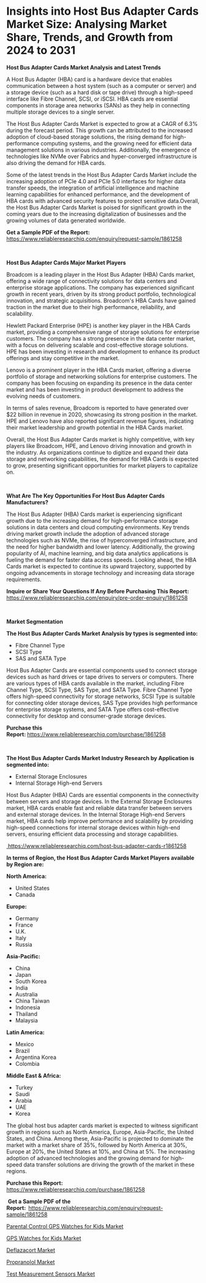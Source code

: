 <p><h1>Insights into Host Bus Adapter Cards Market Size: Analysing Market Share, Trends, and Growth from 2024 to 2031</h1></p><p><strong>Host Bus Adapter Cards Market Analysis and Latest Trends</strong></p>
<p><p>A Host Bus Adapter (HBA) card is a hardware device that enables communication between a host system (such as a computer or server) and a storage device (such as a hard disk or tape drive) through a high-speed interface like Fibre Channel, SCSI, or iSCSI. HBA cards are essential components in storage area networks (SANs) as they help in connecting multiple storage devices to a single server.</p><p>The Host Bus Adapter Cards Market is expected to grow at a CAGR of 6.3% during the forecast period. This growth can be attributed to the increased adoption of cloud-based storage solutions, the rising demand for high-performance computing systems, and the growing need for efficient data management solutions in various industries. Additionally, the emergence of technologies like NVMe over Fabrics and hyper-converged infrastructure is also driving the demand for HBA cards.</p><p>Some of the latest trends in the Host Bus Adapter Cards Market include the increasing adoption of PCIe 4.0 and PCIe 5.0 interfaces for higher data transfer speeds, the integration of artificial intelligence and machine learning capabilities for enhanced performance, and the development of HBA cards with advanced security features to protect sensitive data.Overall, the Host Bus Adapter Cards Market is poised for significant growth in the coming years due to the increasing digitalization of businesses and the growing volumes of data generated worldwide.</p></p>
<p><strong>Get a Sample PDF of the Report:&nbsp;</strong> <a href="https://www.reliableresearchiq.com/enquiry/request-sample/1861258">https://www.reliableresearchiq.com/enquiry/request-sample/1861258</a></p>
<p>&nbsp;</p>
<p><strong>Host Bus Adapter Cards Major Market Players</strong></p>
<p><p>Broadcom is a leading player in the Host Bus Adapter (HBA) Cards market, offering a wide range of connectivity solutions for data centers and enterprise storage applications. The company has experienced significant growth in recent years, driven by its strong product portfolio, technological innovation, and strategic acquisitions. Broadcom's HBA Cards have gained traction in the market due to their high performance, reliability, and scalability.</p><p>Hewlett Packard Enterprise (HPE) is another key player in the HBA Cards market, providing a comprehensive range of storage solutions for enterprise customers. The company has a strong presence in the data center market, with a focus on delivering scalable and cost-effective storage solutions. HPE has been investing in research and development to enhance its product offerings and stay competitive in the market.</p><p>Lenovo is a prominent player in the HBA Cards market, offering a diverse portfolio of storage and networking solutions for enterprise customers. The company has been focusing on expanding its presence in the data center market and has been investing in product development to address the evolving needs of customers.</p><p>In terms of sales revenue, Broadcom is reported to have generated over $22 billion in revenue in 2020, showcasing its strong position in the market. HPE and Lenovo have also reported significant revenue figures, indicating their market leadership and growth potential in the HBA Cards market.</p><p>Overall, the Host Bus Adapter Cards market is highly competitive, with key players like Broadcom, HPE, and Lenovo driving innovation and growth in the industry. As organizations continue to digitize and expand their data storage and networking capabilities, the demand for HBA Cards is expected to grow, presenting significant opportunities for market players to capitalize on.</p></p>
<p>&nbsp;</p>
<p><strong>What Are The Key Opportunities For Host Bus Adapter Cards Manufacturers?</strong></p>
<p><p>The Host Bus Adapter (HBA) Cards market is experiencing significant growth due to the increasing demand for high-performance storage solutions in data centers and cloud computing environments. Key trends driving market growth include the adoption of advanced storage technologies such as NVMe, the rise of hyperconverged infrastructure, and the need for higher bandwidth and lower latency. Additionally, the growing popularity of AI, machine learning, and big data analytics applications is fueling the demand for faster data access speeds. Looking ahead, the HBA Cards market is expected to continue its upward trajectory, supported by ongoing advancements in storage technology and increasing data storage requirements.</p></p>
<p><strong>Inquire or Share Your Questions If Any Before Purchasing This Report:</strong> <a href="https://www.reliableresearchiq.com/enquiry/pre-order-enquiry/1861258">https://www.reliableresearchiq.com/enquiry/pre-order-enquiry/1861258</a></p>
<p>&nbsp;</p>
<p><strong>Market Segmentation</strong></p>
<p><strong>The Host Bus Adapter Cards Market Analysis by types is segmented into:</strong></p>
<p><ul><li>Fibre Channel Type</li><li>SCSI Type</li><li>SAS and SATA Type</li></ul></p>
<p><p>Host Bus Adapter Cards are essential components used to connect storage devices such as hard drives or tape drives to servers or computers. There are various types of HBA cards available in the market, including Fibre Channel Type, SCSI Type, SAS Type, and SATA Type. Fibre Channel Type offers high-speed connectivity for storage networks, SCSI Type is suitable for connecting older storage devices, SAS Type provides high performance for enterprise storage systems, and SATA Type offers cost-effective connectivity for desktop and consumer-grade storage devices.</p></p>
<p><strong>Purchase this Report:&nbsp;</strong><a href="https://www.reliableresearchiq.com/purchase/1861258">https://www.reliableresearchiq.com/purchase/1861258</a></p>
<p>&nbsp;</p>
<p><strong>The Host Bus Adapter Cards Market Industry Research by Application is segmented into:</strong></p>
<p><ul><li>External Storage Enclosures</li><li>Internal Storage High-end Servers</li></ul></p>
<p><p>Host Bus Adapter (HBA) Cards are essential components in the connectivity between servers and storage devices. In the External Storage Enclosures market, HBA cards enable fast and reliable data transfer between servers and external storage devices. In the Internal Storage High-end Servers market, HBA cards help improve performance and scalability by providing high-speed connections for internal storage devices within high-end servers, ensuring efficient data processing and storage capabilities.</p></p>
<p><a href="https://www.reliableresearchiq.com/host-bus-adapter-cards-r1861258">&nbsp;https://www.reliableresearchiq.com/host-bus-adapter-cards-r1861258</a></p>
<p><strong>In terms of Region, the Host Bus Adapter Cards Market Players available by Region are:</strong></p>
<p>
    <p> <strong> North America: </strong>
        <ul>
            <li>United States</li>
            <li>Canada</li>
        </ul>
        </p> 
    <p> <strong> Europe: </strong>
        <ul>
            <li>Germany</li>
            <li>France</li>
            <li>U.K.</li>
            <li>Italy</li>
            <li>Russia</li>
        </ul>
        </p> 
    <p> <strong> Asia-Pacific: </strong>
        <ul>
            <li>China</li>
            <li>Japan</li>
            <li>South Korea</li>
            <li>India</li>
            <li>Australia</li>
            <li>China Taiwan</li>
            <li>Indonesia</li>
            <li>Thailand</li>
            <li>Malaysia</li>
        </ul>
        </p> 
    <p> <strong> Latin America: </strong>
        <ul>
            <li>Mexico</li>
            <li>Brazil</li>
            <li>Argentina Korea</li>
            <li>Colombia</li>
        </ul>
        </p> 
    <p> <strong> Middle East & Africa: </strong>
        <ul>
            <li>Turkey</li>
            <li>Saudi</li>
            <li>Arabia</li>
            <li>UAE</li>
            <li>Korea</li>
        </ul>
    </p>
    </p>
<p><p>The global host bus adapter cards market is expected to witness significant growth in regions such as North America, Europe, Asia-Pacific, the United States, and China. Among these, Asia-Pacific is projected to dominate the market with a market share of 35%, followed by North America at 30%, Europe at 20%, the United States at 10%, and China at 5%. The increasing adoption of advanced technologies and the growing demand for high-speed data transfer solutions are driving the growth of the market in these regions.</p></p>
<p><strong>Purchase this Report: </strong><a href="https://www.reliableresearchiq.com/purchase/1861258">https://www.reliableresearchiq.com/purchase/1861258</a></p>
<p>&nbsp;<strong>Get a Sample PDF of the Report:&nbsp;&nbsp;</strong><a href="https://www.reliableresearchiq.com/enquiry/request-sample/1861258">https://www.reliableresearchiq.com/enquiry/request-sample/1861258</a></p>
<p><strong></strong></p>
<p><p><a href="https://github.com/dlwlxxqs71/Market-Research-Report-List-1/blob/main/parental-control-gps-watches-for-kids-market.md">Parental Control GPS Watches for Kids Market</a></p><p><a href="https://github.com/FassouRP/Market-Research-Report-List-5/blob/main/gps-watches-for-kids-market.md">GPS Watches for Kids Market</a></p><p><a href="https://www.linkedin.com/pulse/global-deflazacort-market-focus-product-type-suspensiontablet-ckcfc">Deflazacort Market</a></p><p><a href="https://www.linkedin.com/pulse/global-propranolol-market-analysis-trends-forecasts-growth-ao2jc">Propranolol Market</a></p><p><a href="https://medium.com/@susanwest38/test-measurement-sensors-market-outlook-and-forecast-from-2024-to-2031-c19eff88bddf">Test Measurement Sensors Market</a></p></p>